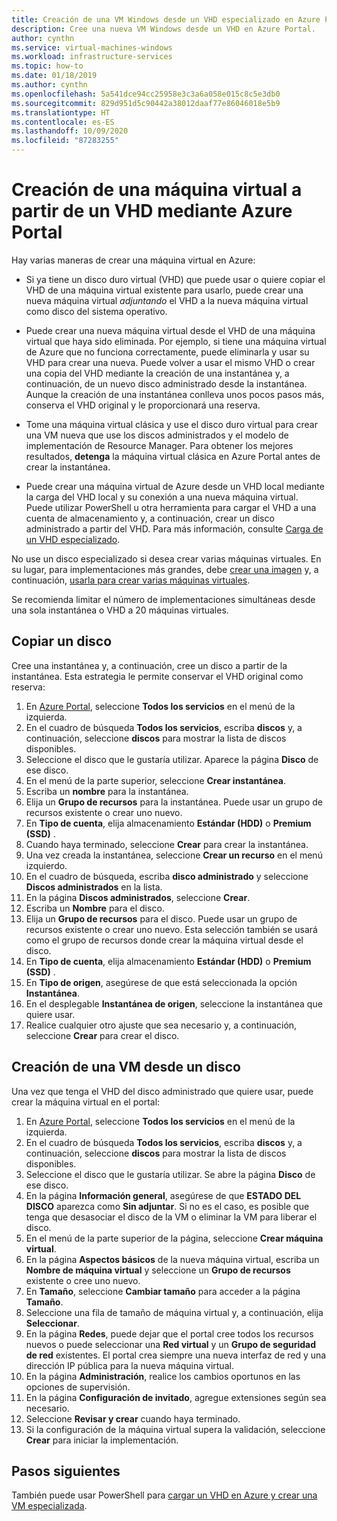 ```yaml
---
title: Creación de una VM Windows desde un VHD especializado en Azure Portal
description: Cree una nueva VM Windows desde un VHD en Azure Portal.
author: cynthn
ms.service: virtual-machines-windows
ms.workload: infrastructure-services
ms.topic: how-to
ms.date: 01/18/2019
ms.author: cynthn
ms.openlocfilehash: 5a541dce94cc25958e3c3a6a058e015c8c5e3db0
ms.sourcegitcommit: 829d951d5c90442a38012daaf77e86046018e5b9
ms.translationtype: HT
ms.contentlocale: es-ES
ms.lasthandoff: 10/09/2020
ms.locfileid: "87283255"
---
```

# <a name="create-a-vm-from-a-vhd-by-using-the-azure-portal"></a>Creación de una máquina virtual a partir de un VHD mediante Azure Portal

Hay varias maneras de crear una máquina virtual en Azure: 

- Si ya tiene un disco duro virtual (VHD) que puede usar o quiere copiar el VHD de una máquina virtual existente para usarlo, puede crear una nueva máquina virtual *adjuntando* el VHD a la nueva máquina virtual como disco del sistema operativo. 

- Puede crear una nueva máquina virtual desde el VHD de una máquina virtual que haya sido eliminada. Por ejemplo, si tiene una máquina virtual de Azure que no funciona correctamente, puede eliminarla y usar su VHD para crear una nueva. Puede volver a usar el mismo VHD o crear una copia del VHD mediante la creación de una instantánea y, a continuación, de un nuevo disco administrado desde la instantánea. Aunque la creación de una instantánea conlleva unos pocos pasos más, conserva el VHD original y le proporcionará una reserva.

- Tome una máquina virtual clásica y use el disco duro virtual para crear una VM nueva que use los discos administrados y el modelo de implementación de Resource Manager. Para obtener los mejores resultados, **detenga** la máquina virtual clásica en Azure Portal antes de crear la instantánea.
 
- Puede crear una máquina virtual de Azure desde un VHD local mediante la carga del VHD local y su conexión a una nueva máquina virtual. Puede utilizar PowerShell u otra herramienta para cargar el VHD a una cuenta de almacenamiento y, a continuación, crear un disco administrado a partir del VHD. Para más información, consulte [Carga de un VHD especializado](create-vm-specialized.md#option-2-upload-a-specialized-vhd). 

No use un disco especializado si desea crear varias máquinas virtuales. En su lugar, para implementaciones más grandes, debe [crear una imagen](capture-image-resource.md) y, a continuación, [usarla para crear varias máquinas virtuales](create-vm-generalized-managed.md).

Se recomienda limitar el número de implementaciones simultáneas desde una sola instantánea o VHD a 20 máquinas virtuales. 

## <a name="copy-a-disk"></a>Copiar un disco

Cree una instantánea y, a continuación, cree un disco a partir de la instantánea. Esta estrategia le permite conservar el VHD original como reserva:

1. En [Azure Portal](https://portal.azure.com), seleccione **Todos los servicios** en el menú de la izquierda.
2. En el cuadro de búsqueda **Todos los servicios**, escriba **discos** y, a continuación, seleccione **discos** para mostrar la lista de discos disponibles.
3. Seleccione el disco que le gustaría utilizar. Aparece la página **Disco** de ese disco.
4. En el menú de la parte superior, seleccione **Crear instantánea**. 
5. Escriba un **nombre** para la instantánea.
6. Elija un **Grupo de recursos** para la instantánea. Puede usar un grupo de recursos existente o crear uno nuevo.
7. En **Tipo de cuenta**, elija almacenamiento **Estándar (HDD)** o **Premium (SSD)** .
8. Cuando haya terminado, seleccione **Crear** para crear la instantánea.
9. Una vez creada la instantánea, seleccione **Crear un recurso** en el menú izquierdo.
10. En el cuadro de búsqueda, escriba **disco administrado** y seleccione **Discos administrados** en la lista.
11. En la página **Discos administrados**, seleccione **Crear**.
12. Escriba un **Nombre** para el disco.
13. Elija un **Grupo de recursos** para el disco. Puede usar un grupo de recursos existente o crear uno nuevo. Esta selección también se usará como el grupo de recursos donde crear la máquina virtual desde el disco.
14. En **Tipo de cuenta**, elija almacenamiento **Estándar (HDD)** o **Premium (SSD)** .
15. En **Tipo de origen**, asegúrese de que está seleccionada la opción **Instantánea**.
16. En el desplegable **Instantánea de origen**, seleccione la instantánea que quiere usar.
17. Realice cualquier otro ajuste que sea necesario y, a continuación, seleccione **Crear** para crear el disco.

## <a name="create-a-vm-from-a-disk"></a>Creación de una VM desde un disco

Una vez que tenga el VHD del disco administrado que quiere usar, puede crear la máquina virtual en el portal:

1. En [Azure Portal](https://portal.azure.com), seleccione **Todos los servicios** en el menú de la izquierda.
2. En el cuadro de búsqueda **Todos los servicios**, escriba **discos** y, a continuación, seleccione **discos** para mostrar la lista de discos disponibles.
3. Seleccione el disco que le gustaría utilizar. Se abre la página **Disco** de ese disco.
4. En la página **Información general**, asegúrese de que **ESTADO DEL DISCO** aparezca como **Sin adjuntar**. Si no es el caso, es posible que tenga que desasociar el disco de la VM o eliminar la VM para liberar el disco.
4. En el menú de la parte superior de la página, seleccione **Crear máquina virtual**.
5. En la página **Aspectos básicos** de la nueva máquina virtual, escriba un **Nombre de máquina virtual** y seleccione un **Grupo de recursos** existente o cree uno nuevo.
6. En **Tamaño**, seleccione **Cambiar tamaño** para acceder a la página **Tamaño**.
7. Seleccione una fila de tamaño de máquina virtual y, a continuación, elija **Seleccionar**.
8. En la página **Redes**, puede dejar que el portal cree todos los recursos nuevos o puede seleccionar una **Red virtual** y un **Grupo de seguridad de red** existentes. El portal crea siempre una nueva interfaz de red y una dirección IP pública para la nueva máquina virtual. 
9. En la página **Administración**, realice los cambios oportunos en las opciones de supervisión.
10. En la página **Configuración de invitado**, agregue extensiones según sea necesario.
11. Seleccione **Revisar y crear** cuando haya terminado. 
12. Si la configuración de la máquina virtual supera la validación, seleccione **Crear** para iniciar la implementación.


## <a name="next-steps"></a>Pasos siguientes

También puede usar PowerShell para [cargar un VHD en Azure y crear una VM especializada](create-vm-specialized.md).


